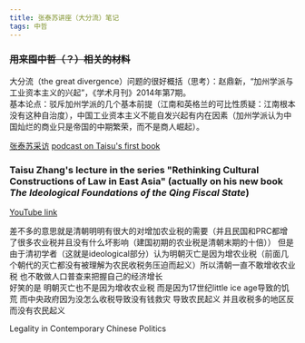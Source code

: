 ```yaml
---
title: 张泰苏讲座（大分流）笔记
tags: 中哲
---
```


### ~~用来囤中哲（？）相关的材料~~ 

<!--more-->

大分流（the great divergence）问题的很好概括（思考）：赵鼎新，“加州学派与工业资本主义的兴起”，《学术月刊》2014年第7期。  
基本论点：驳斥加州学派的几个基本前提（江南和英格兰的可比性质疑：江南根本没有这种自治度），中国工业资本主义不能自发兴起有内在因素（加州学派认为中国灿烂的商业只是帝国的中期繁荣，而不是商人崛起）。  

[张泰苏采访](https://www.sohu.com/a/349874014_719719) 
[podcast on Taisu's first book](https://newbooksnetwork.com/taisu-zhang-the-laws-and-economics-of-confucianism-kinship-property-in-preindustrial-china-and-england-cambridge-up-2017)

### Taisu Zhang's lecture in the series "Rethinking Cultural Constructions of Law in East Asia" (actually on his new book *The Ideological Foundations of the Qing Fiscal State*)
[YouTube link](https://www.youtube.com/watch?v=fjs46g1IDN8&t=6898s)  

差不多的意思就是清朝明明有很大的对增加农业税的需要（并且民国和PRC都增了很多农业税并且没有什么坏影响（建国初期的农业税是清朝末期的十倍）） 但是由于清初学者（这就是ideological部分）认为明朝灭亡是因为增农业税（前面几个朝代的灭亡都没有被理解为农民收税务压迫而起义）所以清朝一直不敢增收农业税 也不敢做人口普查来把握自己的经济增长  
好笑的是 明朝灭亡也不是因为增收农业税 而是因为17世纪little ice age导致的饥荒 而中央政府因为没怎么收税导致没有钱救灾 导致农民起义 并且收税多的地区反而没有农民起义  

Legality in Contemporary Chinese Politics

